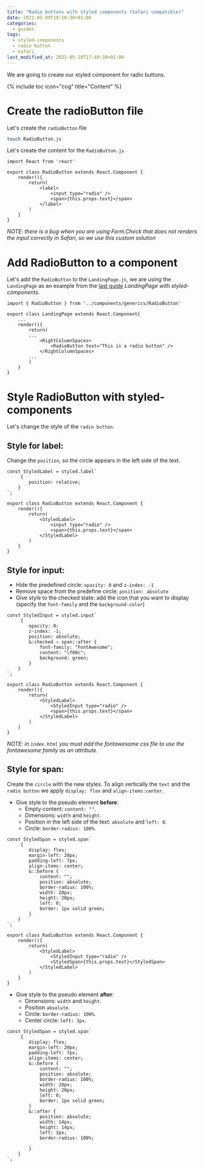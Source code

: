 ```yaml
---
title: "Radio buttons with styled components (Safari compatible)"
date: 2021-05-09T19:18:30+01:00
categories:
  - guides
tags:
  - styled-components
  - radio button
  - safari 
last_modified_at: 2021-05-10T17:40:30+01:00
---
```


We are going to create our styled component for radio buttons.

{% include toc icon="cog" title="Content" %}

# Create the radioButton file

Let's create the `radioButton` file

```sh
touch RadioButton.js
```

Let's create the content for the `RadioButton.js`

``` react
import React from 'react'

export class RadioButton extends React.Component {
    render(){
        return(
            <label>
                <input type="radio" />
                <span>{this.props.text}</span>
            </label>
        )
    }
}
```
*NOTE: there is a bug when you are using Form.Check that does not renders the input correctly in Safari, so we use this custom solution*

# Add RadioButton to a component

Let's add the `RadioButton` to the `LandingPage.js`, we are using the `LandingPage` as an example from the [last guide](/guides/landing-with-styled-components-and-react-bootstrap/) *LandingPage with styled-components*.

 
``` react
import { RadioButton } from '../components/generics/RadioButton'

export class LandingPage extends React.Component{
    ...
    render(){
        return(
        ...
            <RightColumnSpaces>
                <RadioButton text="This is a radio button" />
            </RightColumnSpaces>
        ...
        )
    }
}
```

# Style RadioButton with styled-components

Let's change the style of the `radio button`.

## Style for label: 

Change the `position`, so the circle appears in the left side of the text. 

``` react
const StyledLabel = styled.label`
     {
        position: relative;
    }
`;

export class RadioButton extends React.Component {
    render(){
        return(
            <StyledLabel>
                <input type="radio" />
                <span>{this.props.text}</span>
            </StyledLabel>
        )
    }
}
```

## Style for input:

- Hide the predefined circle: `opacity: 0` and `z-index: -1`
- Remove space from the predefine circle: `position: absolute`
- Give style to the checked state: add the icon that you want to display (specify the `font-family` and the `background-color`)

``` react
const StyledInput = styled.input`
     {
        opacity: 0;
        z-index: -1;
        position: absolute;
        &:checked ~ span::after {
            font-family: "FontAwesome";
            content: "\f00c";
            background: green;
        }
    }
`;

export class RadioButton extends React.Component {
    render(){
        return(
            <StyledLabel>
                <StyledInput type="radio" />
                <span>{this.props.text}</span>
            </StyledLabel>
        )
    }
}
```

*NOTE: in `ìndex.html` you must add the fontawesome css file to use the fontawesome family as an attribute.*

## Style for span: 

Create the `circle` with the new styles. To align vertically the `text` and the `radio button` we apply `display: flex` and `align-items:center`.

- Give style to the pseudo element **before**: 
  - Empty content: `content: ""`.
  - Dimensions: `width` and `height`.
  - Position in the left side of the text: `absolute` and `left: 0`.
  - Circle: `border-radius: 100%`.

``` react 
const StyledSpan = styled.span`
     {
        display: flex;
        margin-left: 20px;
        padding-left: 7px;
        align-items: center;
        &::before {
            content: "";
            position: absolute;
            border-radius: 100%;
            width: 20px;
            height: 20px;
            left: 0;
            border: 1px solid green;
        }
    }
`;

export class RadioButton extends React.Component {
    render(){
        return(
            <StyledLabel>
                <StyledInput type="radio" />
                <StyledSpan>{this.props.text}</StyledSpan>
            </StyledLabel>
        )
    }
}
```

- Give style to the pseudo element **after**: 
  - Dimensions: `width` and `height`.
  - Position  `absolute`.
  - Circle: `border-radius: 100%`.
  - Center circle: `left: 3px`.


```react
const StyledSpan = styled.span`
     {
        display: flex;
        margin-left: 20px;
        padding-left: 7px;
        align-items: center;
        &::before {
            content: "";
            position: absolute;
            border-radius: 100%;
            width: 20px;
            height: 20px;
            left: 0;
            border: 1px solid green;
        }
        &::after {
            position: absolute;
            width: 14px;
            height: 14px;
            left: 3px;
            border-radius: 100%;

        }
    }
`;
```